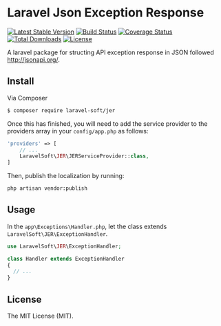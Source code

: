# Laravel Json Exception Response #

[![Latest Stable Version](https://poser.pugx.org/laravel-soft/jer/version)](https://packagist.org/packages/laravel-soft/jer)
[![Build Status](https://travis-ci.org/thanh-taro/laravel-jer.svg?branch=master)](https://travis-ci.org/thanh-taro/laravel-jer)
[![Coverage Status](https://coveralls.io/repos/github/thanh-taro/laravel-jer/badge.svg?brand=master)](https://coveralls.io/github/thanh-taro/laravel-jer?brand=master)
[![Total Downloads](https://poser.pugx.org/laravel-soft/jer/downloads)](https://packagist.org/packages/laravel-soft/jer)
[![License](https://poser.pugx.org/laravel-soft/jer/license)](https://packagist.org/packages/laravel-soft/jer)

A laravel package for structing API exception response in JSON followed http://jsonapi.org/.

## Install


Via Composer

``` bash
$ composer require laravel-soft/jer
```

Once this has finished, you will need to add the service provider to the providers array in your `config/app.php` as follows:

``` php
'providers' => [
    // ...
    LaravelSoft\JER\JERServiceProvider::class,
]
```

Then, publish the localization by running:

``` bash
php artisan vendor:publish
```


## Usage

In the `app\Exceptions\Handler.php`, let the class extends `LaravelSoft\JER\ExceptionHandler`.

``` php
use LaravelSoft\JER\ExceptionHandler;

class Handler extends ExceptionHandler
{
  // ...
}
```


## License

The MIT License (MIT).
